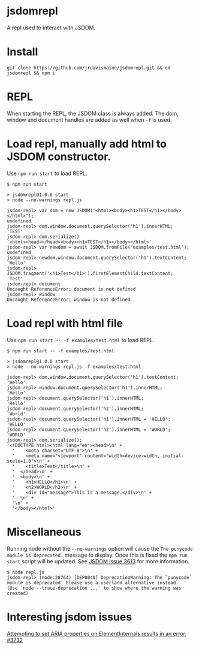# jsdomrepl

A repl used to interact with JSDOM.

# Install

```
git clone https://github.com/jrdavismaine/jsdomrepl.git && cd jsdomrepl && npm i
```

# REPL

When starting the REPL, the JSDOM class is always added. The dom, window and document handles are added as well when `-f` is used.

# Load repl, manually add html to JSDOM constructor.

Use `npm run start` to load REPL.

```
$ npm run start

> jsdomrepl@1.0.0 start
> node --no-warnings repl.js

jsdom-repl> var dom = new JSDOM('<html><body><h1>TEST</h1></body></html>');
undefined
jsdom-repl> dom.window.document.querySelector('h1').innerHTML;
'TEST'
jsdom-repl> dom.serialize()
'<html><head></head><body><h1>TEST</h1></body></html>'
jsdom-repl> var newdom = await JSDOM.fromFile('examples/test.html');
undefined
jsdom-repl> newdom.window.document.querySelector('h1').textContent;
'Hello'
jsdom-repl> JSDOM.fragment('<h1>Test</h1>').firstElementChild.textContent;
'Test'
jsdom-repl> document
Uncaught ReferenceError: document is not defined
jsdom-repl> window
Uncaught ReferenceError: window is not defined
```

# Load repl with html file

Use `npm run start -- -f examples/test.html` to load REPL.

```
$ npm run start -- -f examples/test.html

> jsdomrepl@1.0.0 start
> node --no-warnings repl.js -f examples/test.html

jsdom-repl> dom.window.document.querySelector('h1').textContent;
'Hello'
jsdom-repl> window.document.querySelector('h1').innerHTML;
'Hello'
jsdom-repl> document.querySelector('h1').innerHTML;
'Hello'
jsdom-repl> document.querySelector('h2').innerHTML;
'World'
jsdom-repl> document.querySelector('h1').innerHTML = 'HELLO';
'HELLO'
jsdom-repl> document.querySelector('h2').innerHTML = 'WORLD';
'WORLD'
jsdom-repl> dom.serialize();
'<!DOCTYPE html><html lang="en"><head>\n' +
  '    <meta charset="UTF-8">\n' +
  '    <meta name="viewport" content="width=device-width, initial-scale=1.0">\n' +
  '    <title>Test</title>\n' +
  '  </head>\n' +
  '  <body>\n' +
  '    <h1>HELLO</h1>\n' +
  '    <h2>WORLD</h2>\n' +
  '    <div id="message">This is a message.</div>\n' +
  '  \n' +
  '\n' +
  '</body></html>'
```

# Miscellaneous

Running node without the `--no-warnings` option will cause the `The punycode module is deprecated.` message to display. Once this is fixed the `npm run start` script will be updated. See [JSDOM issue 3613](https://github.com/jsdom/jsdom/issues/3613) for more information.

```
$ node repl.js
jsdom-repl> (node:28764) [DEP0040] DeprecationWarning: The `punycode` module is deprecated. Please use a userland alternative instead.
(Use `node --trace-deprecation ...` to show where the warning was created)
```

# Interesting jsdom issues

[Attempting to set ARIA properties on ElementInternals results in an error. #3732](https://github.com/jsdom/jsdom/issues/3732)<br>
